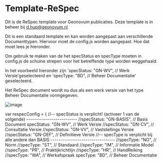 # Template-ReSpec

Dit is de ReSpec template voor Geonovum publicaties. 
Deze template is in beheer bij d.hup@geonovum.nl

Dit is een standaard template en kan worden aangepast aan verschillende Documenttypen. 
Hiervoor moet de config.js worden aangepast. Hoe dat moet lees je hieronder.



Om gebruik te maken van de het specStatus en specType moeten in config.js de 
schuine strepen voor het betreffende type worden weggehaald. 

In het voorbeeld hieronder zijn 
'specStatus: "GN-WV",                  // Werk Versie'geselecteerd en
'specType: "BD",                       // Beheer Documentatie' geselecteerd.

Het ReSpec document wordt nu dus als een werk versie van het type Beheer Documentatie vormgegeven.

![image](https://user-images.githubusercontent.com/77289333/112480805-ab07bb00-8d76-11eb-8fc4-ffff9e4cff23.png)



var respecConfig = 
	                 {
	                  //-- specStatus is verplicht! (activeer 1 van de volgende) --------------------------
	                  //specStatus: "GN-BASIS",             // Basis Document
	                  specStatus: "GN-WV",                  // Werk Versie
	                  //specStatus: "GN-CV",                // Consultatie Versie
	                  //specStatus: "GN-VV",                // Vaststellings Versie
	                  //specStatus: "GN-DEF",               // Definitieve Versie
	                  //-- specType is verplicht bij alle andere dan BASIS ---------------------------------
	                  //specType: "NO",                     // Norm
	                  //specType: "ST",                     // Standaard
	                  //specType: "IM",                     // Informatie Model
	                  //specType: "PR",                     // Praktijkrichtlijn
	                  //specType: "HR",                     // HandReiking
	                  //specType: "WA",                     // Werkafspraak
	                  specType: "BD",                       // Beheer Documentatie
